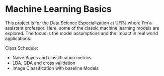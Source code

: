 # Machine Learning Basics

This project is for the Data Science Especialization at UFRJ where I'm a assistant professor. Here, some of the classic machine learning models are explored. The focus is the model assumptions and the impact in real world applications.

Class Schedule:

- Naive Bayes and classification metrics
- LDA, QDA and cross validation
- Image Classification with baseline Models
